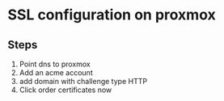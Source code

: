 # SSL configuration on proxmox


## Steps
1. Point dns to proxmox
2. Add an acme account
3. add domain with challenge type HTTP
4. Click order certificates now